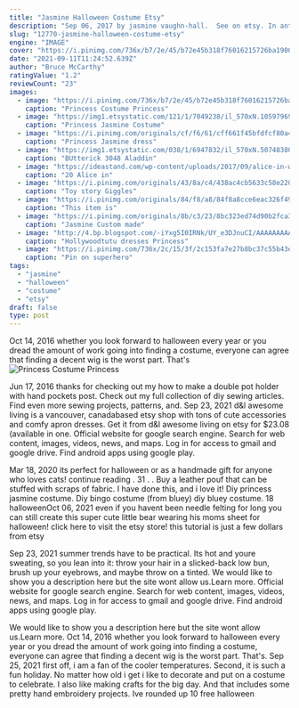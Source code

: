 ```yaml
---
title: "Jasmine Halloween Costume Etsy"
description: "Sep 06, 2017 by jasmine vaughn-hall.  See on etsy. In anticipation of You and your sisters will have the best time in a group halloween costume that will definitely get people talking."
slug: "12770-jasmine-halloween-costume-etsy"
engine: "IMAGE"
cover: "https://i.pinimg.com/736x/b7/2e/45/b72e45b318f76016215726ba19004f4e.jpg"
date: "2021-09-11T11:24:52.639Z"
author: "Bruce McCarthy"
ratingValue: "1.2"
reviewCount: "23"
images:
  - image: "https://i.pinimg.com/736x/b7/2e/45/b72e45b318f76016215726ba19004f4e.jpg"
    caption: "Princess Costume Princess"
  - image: "https://img1.etsystatic.com/121/1/7049238/il_570xN.1059796921_82z7.jpg"
    caption: "Princess Jasmine Costume"
  - image: "https://i.pinimg.com/originals/cf/f6/61/cff661f45bfdfcf80a44d134633067d9.jpg"
    caption: "Princess Jasmine dress"
  - image: "https://img1.etsystatic.com/038/1/6947832/il_570xN.507483803_2sa7.jpg"
    caption: "BUtterick 3048 Aladdin"
  - image: "https://ideastand.com/wp-content/uploads/2017/09/alice-in-wonderland-costume-diy/21-alice-in-wonderland-costume-diy.jpg"
    caption: "20 Alice in"
  - image: "https://i.pinimg.com/originals/43/8a/c4/438ac4cb5633c58e2200a4e3da33d970.jpg"
    caption: "Toy story Giggles"
  - image: "https://i.pinimg.com/originals/84/f8/a8/84f8a8cce6eac326f4908f31b6495b99.jpg"
    caption: "This item is"
  - image: "https://i.pinimg.com/originals/8b/c3/23/8bc323ed74d90b2fca369973463cd40c.jpg"
    caption: "Jasmine Custom made"
  - image: "http://4.bp.blogspot.com/-iYxg5I0IRNk/UY_e3DJnuCI/AAAAAAAAAUg/n2hzzurXDgs/s1600/DSC03737.JPG"
    caption: "Hollywoodtutu dresses Princess"
  - image: "https://i.pinimg.com/736x/2c/15/3f/2c153fa7e27b8bc37c55b43e0f1c8eda.jpg"
    caption: "Pin on superhero"
tags:
  - "jasmine"
  - "halloween"
  - "costume"
  - "etsy"
draft: false
type: post
---
```


Oct 14, 2016 whether you look forward to halloween every year or you dread the amount of work going into finding a costume, everyone can agree that finding a decent wig is the worst part. That's
![Princess Costume Princess](https://i.pinimg.com/736x/b7/2e/45/b72e45b318f76016215726ba19004f4e.jpg "Princess Costume Princess")

Jun 17, 2016 thanks for checking out my how to make a double pot holder with hand pockets post. Check out my full collection of diy sewing articles. Find even more sewing projects, patterns, and. Sep 23, 2021 d&amp;l awesome living is a vancouver, canadabased etsy shop with tons of cute accessories and comfy apron dresses. Get it from d&amp;l awesome living on etsy for $23.08 (available in one. Official website for google search engine. Search for web content, images, videos, news, and maps. Log in for access to gmail and google drive. Find android apps using google play.
<!--inArticleAds-->

<!--galleryOne-->

Mar 18, 2020 its perfect for halloween or as a handmade gift for anyone who loves cats! continue reading . 31 .  . Buy a leather pouf that can be stuffed with scraps of fabric. I have done this, and i love it! Diy princess jasmine costume. Diy bingo costume (from bluey) diy bluey costume. 18 halloweenOct 06, 2021 even if you havent been needle felting for long you can still create this super cute little bear wearing his moms sheet for halloween! click here to visit the etsy store! this tutorial is just a few dollars from etsy
<!--inArticleAds-->

<!--galleryTwo-->

Sep 23, 2021 summer trends have to be practical. Its hot and youre sweating, so you lean into it: throw your hair in a slicked-back low bun, brush up your eyebrows, and maybe throw on a tinted. We would like to show you a description here but the site wont allow us.Learn more. Official website for google search engine. Search for web content, images, videos, news, and maps. Log in for access to gmail and google drive. Find android apps using google play.
<!--galleryThree-->

We would like to show you a description here but the site wont allow us.Learn more. Oct 14, 2016 whether you look forward to halloween every year or you dread the amount of work going into finding a costume, everyone can agree that finding a decent wig is the worst part. That's. Sep 25, 2021 first off, i am a fan of the cooler temperatures. Second, it is such a fun holiday. No matter how old i get i like to decorate and put on a costume to celebrate. I also like making crafts for the big day. And that includes some pretty hand embroidery projects. Ive rounded up 10 free halloween